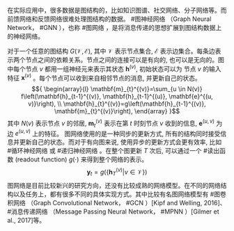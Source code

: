 在实际应用中，很多数据是图结构的，比如知识图谱、社交网络、分子网络等。而前馈网络和反馈网络很难处理图结构的数据。
#图神经网络 （Graph Neural Network， #GNN ），也称 #图网络 ，是将消息传递的思想扩展到图结构数据上的神经网络。

对于一个任意的图结构 ${G(\mathcal{V}, \mathcal{E})}$, 其中 ${\mathcal{V}}$ 表示节点集合, ${\mathcal{E}}$ 表示边集合。每条边表示两个节点之间的依赖关系。节点之间的连接可以是有向的, 也可以是无向的。图中每个节点 ${v}$ 都用一组神经元来表示其状态 ${\mathbf{h}^{(v)}}$, 初始状态可以为 节点 ${v}$ 的输入特征 ${\mathbf{x}^{(v)}}$ 。每个节点可以收到来自相邻节点的消息, 并更新自己的状态。 $${ \begin{array}{l} 
\mathbf{m}_{t}^{(v)}=\sum_{u \in N(v)} f\left(\mathbf{h}_{t-1}^{(v)}, \mathbf{h}_{t-1}^{(u)}, \mathbf{e}^{(u, v)}\right), \\ \mathbf{h}_{t}^{(v)}=g\left(\mathbf{h}_{t-1}^{(v)}, \mathbf{m}_{t}^{(v)}\right), \end{array} }$$其中 ${N(v)}$ 表示节点 ${v}$ 的邻居, ${\mathbf{m}_{t}^{(v)}}$ 表示在第 ${t}$ 时刻节点 ${v}$ 收到的信息, ${\mathbf{e}^{(u, v)}}$ 为 边 ${e^{(u, v)}}$ 上的特征。 
图网络使用的是一种同步的更新方式, 所有的结构同时接受信息并更新自己的状态。而对于有向图来说, 使用异步的更新方式会更有效率, 比如 #循环神经网络 或 #递归神经网络 。在整个图更新 ${T}$ 次后, 可以通过一个 #读出函数 (readout function) ${g(\cdot)}$ 来得到整个网络的表示。 $${ \mathbf{y}_{t}=g\left(\left\{\mathbf{h}_{T}^{(v)} | v \in \mathcal{V}\right\}\right) }$$图网络是目前比较新兴的研究方向，还没有比较成熟的网络模型。在不同的网络结构以及任务上，都有很多不同的具体实现方式。其中比较有名图网络模型有 #图卷积网络 （Graph Convolutional Network， #GCN ）[Kipf and Welling, 2016]、 #消息传递网络 （Message Passing Neural Network， #MPNN ）[Gilmer et al., 2017]等。